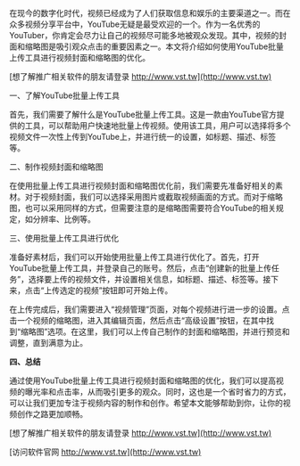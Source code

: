 在现今的数字化时代，视频已经成为了人们获取信息和娱乐的主要渠道之一。而在众多视频分享平台中，YouTube无疑是最受欢迎的一个。作为一名优秀的YouTuber，你肯定会尽力让自己的视频尽可能多地被观众发现。其中，视频的封面和缩略图是吸引观众点击的重要因素之一。本文将介绍如何使用YouTube批量上传工具进行视频封面和缩略图的优化。

[想了解推广相关软件的朋友请登录 http://www.vst.tw](http://www.vst.tw)

一、了解YouTube批量上传工具

首先，我们需要了解什么是YouTube批量上传工具。这是一款由YouTube官方提供的工具，可以帮助用户快速地批量上传视频。使用该工具，用户可以选择将多个视频文件一次性上传到YouTube上，并进行统一的设置，如标题、描述、标签等。

二、制作视频封面和缩略图

在使用批量上传工具进行视频封面和缩略图优化前，我们需要先准备好相关的素材。对于视频封面，我们可以选择采用图片或截取视频画面的方式。而对于缩略图，也可以采用同样的方式，但需要注意的是缩略图需要符合YouTube的相关规定，如分辨率、比例等。

三、使用批量上传工具进行优化

准备好素材后，我们可以开始使用批量上传工具进行优化了。首先，打开YouTube批量上传工具，并登录自己的账号。然后，点击“创建新的批量上传任务”，选择要上传的视频文件，并设置相关信息，如标题、描述、标签等。接下来，点击“上传选定的视频”按钮即可开始上传。

在上传完成后，我们需要进入“视频管理”页面，对每个视频进行进一步的设置。点击一个视频的缩略图，进入其编辑页面，然后点击“高级设置”按钮，在其中找到“缩略图”选项。在这里，我们可以上传自己制作的封面和缩略图，并进行预览和调整，直到满意为止。

**四、总结**

通过使用YouTube批量上传工具进行视频封面和缩略图的优化，我们可以提高视频的曝光率和点击率，从而吸引更多的观众。同时，这也是一个省时省力的方式，可以让我们更加专注于视频内容的制作和创作。希望本文能够帮助到你，让你的视频创作之路更加顺畅。

[想了解推广相关软件的朋友请登录 http://www.vst.tw](http://www.vst.tw)


[访问软件官网 http://www.vst.tw](http://www.vst.tw)
